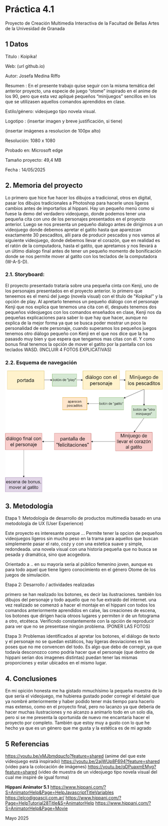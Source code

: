 # Práctica 4.1
Proyecto de Creación Multimedia Interactiva de la Facultad de Bellas Artes de la Univesidad de Granada

## 1 Datos
Titulo : Koipika!

Web: (url github.io)

Autor: Josefa Medina Riffo

Resumen : En el presente trabajo quise seguir con la misma temática del anterior proyecto, una especie de juego “otome” inspirado en el anime de los 90, pero que esta vez apliqué pequeños “minijuegos” sencillos en los que se utilizasen aquellos comandos aprendidos en clase.

Estilo/género: videojuego tipo novela visual.

Logotipo : (insertar imagen y breve justificación, si tiene)

(insertar imágenes a resolucion de 100px alto)

Resolución: 1080 x 1080

Probado en: Microsoft edge

Tamaño proyecto: 49,4 MB

Fecha : 14/05/2025

## 2. Memoria del proyecto

Lo primero que hice fue  hacer los dibujos a tradicional, otros en digital, pasar los dibujos tradicionales a Photoshop para hacerle unos ligeros cambios antes de importarlos al hippani. Hay un pequeño menú como si fuese la demo del verdadero videojuego, donde podemos tener una pequeña cita con uno de los personajes presentados en el proyecto anterior. Luego se nos presenta un pequeño dialogo antes de dirigirnos a un videojuego donde debemos apretar el gatito hasta que aparezcan exactamente 30 pescaditos, allí para de producir pescados y nos vamos al siguiente videojuego, donde debemos llevar el corazón, que en realidad es el ratón de la computadora, hasta el gatito, que apretamos y nos llevará a un último dialogo final antes de tener un pequeño momento de bonificación donde se nos permite mover al gatito con los teclados de la computadora (W-A-S-D).

### 2.1. Storyboard:
El proyecto presentado trataría sobre una pequeña cinta con Kenji, uno de los personajes presentados en el proyecto anterior. lo primero que teneemos es el menú del juego (novela visual) con el título de "Koipika!" y la opción de play. Al apretarlo tenemos un pequeño diálogo con el personaje Kenji que nos explica que tenemos una cita con él, después tenemos dos pequeños videojuegos con los comandos enseñados en clase, Kenji nos da pequeñas explicaciones para saber lo que hay que hacer, aunque no explica de la mejor forma ya que se busca poder mostrar un poco la personalidad de este personaje, cuando superamos los pequeños juegos tenemos otro diálogo pequeño con Kenji en el que nos dice que la ha pasasdo muy bien y que espera que tengamos mas citas con él. Y como bonus final tenemos la opción de mover el gatito por la pantalla con los teclados WASD. (INCLUIR 4 FOTOS EXPLICATIVAS)

### 2.2. Esquema de navegación
![alt text](https://github.com/joseoan/JosefaMedina_proyecto3.1.github.io/blob/e151c79bc6d647b596a12534d939425ee2e3b33b/imagenes%20para%20el%20README/explicacion.drawio.png)

## 3. Metodología

Etapa 1: Metodología de desarrollo de productos multimedia basado en una metodología de UX (User Experience)

Este proyecto es interesante porque ... Permite tener la opcion de pequeños videojuegos ligeros sin mucho peso en la trama para aquellos que buscan simplemente pasar el rato, cozy y con una estetica suave y simple, redondeada. una novela visual con una historia pequeña que no busca se pesada y dramática, sino que acogedora.

Orientado a .. en su mayoría sería al público femenino joven, aunque es para todo aquel que tiene ligero conocimiento en el género Otome de los juegos de simulación.

Etapa 2: Desarrollo / actividades realizadas

primero se han realizado los botones, es decir las ilustraciones. también los dibujos del personaje y todo aquello que no fue extraído del internet. una vez realizado se comenzó a hacer el montaje en el hippani con todos los comandos anteriormente aprendidos en calse, las creaciones de escena, los botones que dirigen hacia otroos lugares y permiten ir de un fotograma a otro, etcéteca. Verificndo constantemente con la opción de reproducir para ver que no se presentase ningún problema.
(PONER LAS FOTOS)

Etapa 3: Problemas identificados
al apretar los botones, el diálogo de texto y el personaje no se quedan estáticos, hay ligeras desviaciones en las poses que no me convencen del todo. Es algo que debo de corregir, ya que todavía desconozco como podría hacer que el personaje (que dentro de hippani serían dos imagenes distintas) puedan tener las mismas proporciones y estar ubicados en el mismo lugar.

## 4. Conclusiones
En mi opición honesta me ha gistado mmuchísimo la pequeña muestra de lo que sería el videojuego, me hubierea gustado poder corregir el detalel que ya nombré anteriormente y haber podido tener más tiempo para hacerlo mas extenso, como en el proyecto final, pero no lacanzo ya que debería de hacer muchas ilustraciones y no alcanzo a animarlo todo en un solo día, pero si se me presenta la oportunida de nuevo me encantaría hacer el proyecto por completo. También que estoy muy a gusto con lo que he hecho ya que es un género que me gusta y la estética es de mi agrado

## 5 Referencias

https://youtu.be/xMJbmdqucfo?feature=shared (anime del que este videojuego está inspirado)
https://youtu.be/2ajWUp8F694?feature=shared (video para la colocación de imágenes)
https://youtu.be/qDPuaxmEMyg?feature=shared (video de muestra de un videojuego tipo novela visual del cual me inspiré de igual forma)

**Hippani Animator 5.1**
https://www.hippani.com/?S=AnimatorHelp&Page=HelpJavascriptTitleVariables
https://elcodigoascii.com.ar/
https://www.hippani.com/?Page=HelpTutorial28Title&S=AnimatorHelp
https://www.hippani.com/?S=AnimatorHelp&Page=Movie


Mayo 2025
